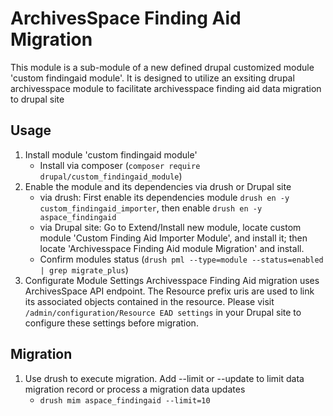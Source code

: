 # ArchivesSpace Finding Aid Migration

This module is a sub-module of a new defined drupal customized module 'custom findingaid module'. It is designed to utilize an exsiting drupal archivesspace module to facilitate archivesspace finding aid data migration to drupal site
## Usage
1. Install module 'custom findingaid module'
    - Install via composer (`composer require drupal/custom_findingaid_module`)
2. Enable the module and its dependencies via drush or Drupal site
    -  via drush: First enable its dependencies module `drush en -y custom_findingaid_importer`, then enable `drush en -y aspace_findingaid`
    -  via Drupal site: Go to Extend/Install new module, locate custom module 'Custom Finding Aid Importer Module', and install it;       then locate 'Archivesspace Finding Aid module Migration' and install.
    -   Confirm modules status (`drush pml --type=module --status=enabled | grep migrate_plus`) 
3. Configurate Module Settings
   Archivesspace Finding Aid migration uses ArchivesSpace API endpoint. The Resource prefix uris are used to link its associated objects contained in the resource. Please visit  `/admin/configuration/Resource EAD settings` in your Drupal site to configure these settings before migration.

## Migration 
1. Use drush to execute migration. Add --limit or --update to limit data migration record or process a migration data updates
   -    `drush mim aspace_findingaid --limit=10`
